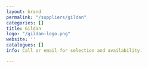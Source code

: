 ```yaml
---
layout: brand
permalink: "/suppliers/gildan"
categories: []
title: Gildan
logo: "/gildan-logo.png"
website: ''
catalogues: []
info: Call or email for selection and availability.

---
```


